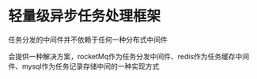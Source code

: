 # 轻量级异步任务处理框架
任务分发的中间件并不依赖于任何一种分布式中间件

会提供一种解决方案，rocketMq作为任务分发中间件、redis作为任务缓存中间件、mysql作为任务记录存储中间的一种实现方式